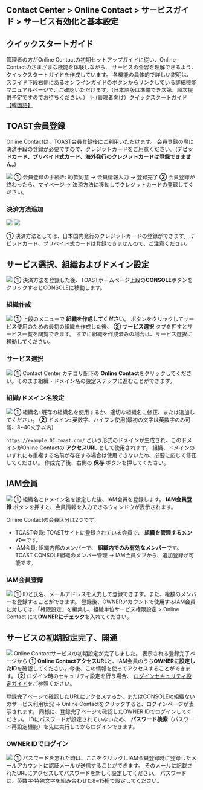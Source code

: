 ## Contact Center > Online Contact > サービスガイド > サービス有効化と基本設定

## クイックスタートガイド
管理者の方がOnline Contactの初期セットアップガイドに従い、Online Contactのさまざまな機能を体験しながら、
サービスの全容を理解できるよう、クイックスタートガイドを作成しています。
各機能の具体的で詳しい説明は、スライド下段右側にあるオンラインガイドのボタンからリンクしている詳細機能マニュアルページで、ご確認いただけます。（日本語版は準備でき次第、順次提供予定ですのでお待ちください。）
✨ <a href="https://docs.toast.com/ko/Contact%20Center/ko/OC_%EB%B9%A0%EB%A5%B8%EC%8B%9C%EC%9E%91%EA%B0%80%EC%9D%B4%EB%93%9C_%EB%B6%81%EB%A7%88%ED%81%AC%EC%B6%94%EA%B0%80.pdf" target="_blank">(管理者向け）クイックスタートガイド【韓国語】</a>


## TOAST会員登録
Online Contactは、TOAST会員登録後にご利用いただけます。
会員登録の際に決済手段の登録が必要ですので、クレジットカードをご用意ください。(**デビッドカード、プリペイド式カード、海外発行のクレジットカードは登録できません。**) 

![](http://static.toastoven.net/prod_contact_center/ja/1.3.1-(1)_ja.png)
**①** 会員登録の手続き: 約款同意 → 会員情報入力 → 登録完了 
**②** 会員登録が終わったら、マイページ → 決済方法に移動してクレジットカードの登録してください。


### 決済方法追加
![](http://static.toastoven.net/prod_contact_center/ja/1.3.1-(2)_ja.png)
![](http://static.toastoven.net/prod_contact_center/ja/1.3.1-(3)_ja.png)

**①** 決済方法としては、日本国内発行のクレジットカードの登録ができます。
デビッドカード、プリペイド式カードは登録できませんので、ご注意ください。


## サービス選択、組織およびドメイン設定
![](http://static.toastoven.net/prod_contact_center/ja/1.3.2-(1)_ja.png)
**①** 決済方法を登録した後、TOASTホームページ上段の**CONSOLE**ボタンをクリックするとCONSOLEに移動します。  


### 組織作成
![](http://static.toastoven.net/prod_contact_center/ja/1.3.2-(2)_ja.png)
**①** 上段のメニューで **組織を作成してください。** ボタンをクリックしてサービス使用のための最初の組織を作成した後、 **②** **サービス選択** タブを押すとサービス一覧を閲覧できます。
すでに組織を作成済みの場合は、サービス選択に移動してください。


### サービス選択
![](http://static.toastoven.net/prod_contact_center/ja/1.3.2-(3)_ja.png)
**①** Contact Center カテゴリ配下の **Online Contact**をクリックしてください。そのまま組織・ドメイン名の設定ステップに進むことができます。


### 組織/ドメイン名設定
![](http://static.toastoven.net/prod_contact_center/ja/1.3.2-(4)_ja.png)
**①** 組織名: 既存の組織名を使用するか、適切な組織名に修正、または追加してください。
**②** ドメイン: 英数字、ハイフン使用(最初の文字は英数字のみ可能、3~40文字以内)

`https://example.OC.toast.com/` という形式のドメインが生成され、このドメインがOnline Contactの **アクセスURL** として使用されます。
組織、ドメインのいずれにも重複する名前が存在する場合は使用できないため、必要に応じて修正してください。 作成完了後、右側の **保存** ボタンを押してください。


## IAM会員
![](http://static.toastoven.net/prod_contact_center/ja/1.3.3-(1)_ja.png)
**①** 組織名とドメイン名を設定した後、IAM会員を登録します。 **IAM会員登録** ボタンを押すと、会員情報を入力できるウィンドウが表示されます。

Online Contactの会員区分は2つです。
- TOAST会員: TOASTサイトに登録されている会員で、 **組織を管理するメンバー**です。
- IAM会員: 組織内部のメンバーで、 **組織内でのみ有効なメンバー**です。 TOAST CONSOLE組織のメンバー管理 → IAM会員タブから、追加登録が可能です。


### IAM会員登録
![](http://static.toastoven.net/prod_contact_center/ja/1.3.3-(2)_ja.png)
**①** IDと氏名、メールアドレスを入力して登録できます。また、複数のメンバーを登録することができます。 登録後、OWNERアカウントで使用するIAM会員に対しては、「権限設定」を編集し、組織単位サービス権限設定 > Online Contact にて**OWNERにチェック**を入れてください。


## サービスの初期設定完了、開通
![](http://static.toastoven.net/prod_contact_center/ja/1.3.4-(1)_ja.png)
Online Contactサービスの初期設定が完了しました。 表示される登録完了ページから
**① Online ContactアクセスURL**と、IAM会員のうち**OWNERに設定したID**を確認してください。今後、この情報を使ってアクセスすることができます。
**②** ログイン時のセキュリティ設定を行う場合、 [ログインセキュリティ設定ガイド](https://docs.toast.com/ja/TOAST/ja/console-guide/#iam)をご参照ください。

登録完了ページで確認したURLにアクセスするか、またはCONSOLEの組織ないのサービス利用状況 → Online Contactをクリックすると、ログインページが表示されます。 
同様に、登録完了ページで確認したOWNER IDでログインしてください。 IDにパスワードが設定されていないため、 **パスワード検索**（パスワード再設定機能）を先に実行してからログインできます。


### OWNER IDでログイン
![](http://static.toastoven.net/prod_contact_center/ja/1.3.4-(2)_ja.png)
**①** パスワードを忘れた時は、ここをクリックしIAM会員登録時に登録したメールアカウントに認証メールが送信することができます。 そのメールに記載されたURLにアクセスしてパスワードを新しく設定してください。
パスワードは、英数字·特殊文字を組み合わせた8~15桁で設定してください。

